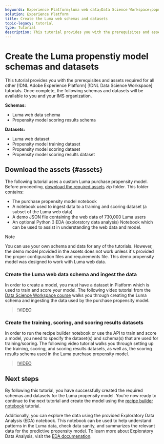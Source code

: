 ```yaml
---
keywords: Experience Platform;luma web data;Data Science Workspace;popular topics;recipes;demo data;demo web data;luma data
solution: Experience Platform
title: Create the Luma web schemas and datasets
topic-legacy: tutorial
type: Tutorial
description: This tutorial provides you with the prerequisites and assets required for the Luma demo propensity model.
---
```


# Create the Luma propenstiy model schemas and datasets

This tutorial provides you with the prerequisites and assets required for all other [!DNL Adobe Experience Platform] [!DNL Data Science Workspace] tutorials. Once complete, the following schemas and datasets will be available to you and your IMS organization.

**Schemas:**

- Luma web data schema
- Propensity model scoring results schema

**Datasets:**

- Luma web dataset
- Propensity model training dataset
- Propensity model scoring dataset
- Propensity model scoring results dataset

## Download the assets {#assets}

The following tutorial uses a custom Luma purchase propensity model. Before proceeding, [download the required assets](https://experienceleague.adobe.com/docs/platform-learn/assets/DSW-course-sample-assets.zip?lang=en) zip folder. This folder contains:

- The purchase propensity model notebook
- A notebook used to ingest data to a training and scoring dataset (a subset of the Luma web data)
- A demo JSON file containing the web data of 730,000 Luma users
- An optional Python 3 EDA (exploratory data analysis) Notebook which can be used to assist in understanding the web data and model.

>[!NOTE]
>
> You can use your own schema and data for any of the tutorials. However, the demo model provided in the assets does not work unless it's provided the proper configuration files and requirements file. This demo propensity model was designed to work with Luma web data.

### Create the Luma web data schema and ingest the data

In order to create a model, you must have a dataset in Platform which is used to train and score your model. The following video tutorial from the [Data Science Workspace course](https://experienceleague.adobe.com/?recommended=ExperiencePlatform-U-1-2021.1.dsw) walks you through creating the Luma schema and ingesting the data used by the purchase propensity model.

>[!VIDEO](https://video.tv.adobe.com/v/333312)

### Create the training, scoring, and scoring results datasets

In order to run the recipe builder notebook or use the API to train and score a model, you need to specify the dataset(s) and schema(s) that are used for training/scoring. The following video tutorial walks you through setting up the training, scoring, and scoring results datasets, as well as, the scoring results schema used in the Luma purchase propensity model.

>[!VIDEO](https://video.tv.adobe.com/v/333426)

## Next steps

By following this tutorial, you have successfully created the required schemas and datasets for the Luma propensity model. You're now ready to continue to the next tutorial and create the model using the [recipe builder notebook](../jupyterlab/create-a-model.md) tutorial.

Additionally, you can explore the data using the provided Exploratory Data Analysis (EDA) notebook. This notebook can be used to help understand patterns in the Luma data, check data sanity, and summarizes the relevant data for the predictive propensity model. To learn more about Exploratory Data Analysis, visit the [EDA documenation](../jupyterlab/eda-notebook.md).